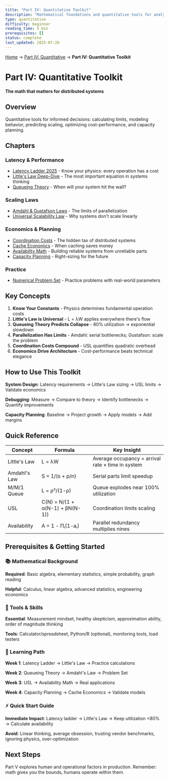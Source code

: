 ```yaml
---
title: "Part IV: Quantitative Toolkit"
description: "Mathematical foundations and quantitative tools for analyzing distributed systems performance and capacity"
type: quantitative
difficulty: beginner
reading_time: 5 min
prerequisites: []
status: complete
last_updated: 2025-07-20
---
```


<!-- Navigation -->
[Home](../index.md) → [Part IV: Quantitative](index.md) → **Part IV: Quantitative Toolkit**

# Part IV: Quantitative Toolkit

**The math that matters for distributed systems**

## Overview

Quantitative tools for informed decisions: calculating limits, modeling behavior, predicting scaling, optimizing cost-performance, and capacity planning.

## Chapters

### Latency & Performance
- [Latency Ladder 2025](latency-ladder.md) - Know your physics: every operation has a cost
- [Little's Law Deep-Dive](littles-law.md) - The most important equation in systems thinking
- [Queueing Theory](queueing-models.md) - When will your system hit the wall?

### Scaling Laws
- [Amdahl & Gustafson Laws](amdahl-gustafson.md) - The limits of parallelization
- [Universal Scalability Law](universal-scalability.md) - Why systems don't scale linearly

### Economics & Planning
- [Coordination Costs](coordination-costs.md) - The hidden tax of distributed systems
- [Cache Economics](cache-economics.md) - When caching saves money
- [Availability Math](availability-math.md) - Building reliable systems from unreliable parts
- [Capacity Planning](capacity-planning.md) - Right-sizing for the future

### Practice
- [Numerical Problem Set](problem-set.md) - Practice problems with real-world parameters

## Key Concepts

1. **Know Your Constants** - Physics determines fundamental operation costs
2. **Little's Law is Universal** - L = λW applies everywhere there's flow
3. **Queueing Theory Predicts Collapse** - 80% utilization → exponential slowdown
4. **Parallelization Has Limits** - Amdahl: serial bottlenecks; Gustafson: scale the problem
5. **Coordination Costs Compound** - USL quantifies quadratic overhead
6. **Economics Drive Architecture** - Cost-performance beats technical elegance

## How to Use This Toolkit

**System Design**: Latency requirements → Little's Law sizing → USL limits → Validate economics

**Debugging**: Measure → Compare to theory → Identify bottlenecks → Quantify improvements

**Capacity Planning**: Baseline → Project growth → Apply models → Add margins

## Quick Reference

| Concept | Formula | Key Insight |
|---------|---------|-------------|
| Little's Law | L = λW | Average occupancy = arrival rate × time in system |
| Amdahl's Law | S = 1/(s + p/n) | Serial parts limit speedup |
| M/M/1 Queue | L = ρ²/(1-ρ) | Queue explodes near 100% utilization |
| USL | C(N) = N/(1 + α(N-1) + βN(N-1)) | Coordination limits scaling |
| Availability | A = 1 - Πᵢ(1-aᵢ) | Parallel redundancy multiplies nines |

## Prerequisites & Getting Started

### 📚 Mathematical Background

**Required**: Basic algebra, elementary statistics, simple probability, graph reading

**Helpful**: Calculus, linear algebra, advanced statistics, engineering economics

### 🔧 Tools & Skills

**Essential**: Measurement mindset, healthy skepticism, approximation ability, order of magnitude thinking

**Tools**: Calculator/spreadsheet, Python/R (optional), monitoring tools, load testers

### 🌱 Learning Path

**Week 1**: Latency Ladder → Little's Law → Practice calculations

**Week 2**: Queueing Theory → Amdahl's Law → Problem Set

**Week 3**: USL → Availability Math → Real applications

**Week 4**: Capacity Planning → Cache Economics → Validate models

### ⚡ Quick Start Guide

**Immediate Impact**: Latency ladder → Little's Law → Keep utilization <80% → Calculate availability

**Avoid**: Linear thinking, average obsession, trusting vendor benchmarks, ignoring physics, over-optimization

## Next Steps

Part V explores human and operational factors in production. Remember: math gives you the bounds, humans operate within them.
